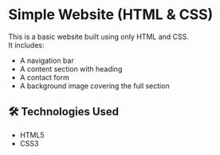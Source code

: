 # Simple Website (HTML & CSS)

This is a basic website built using only HTML and CSS.  
It includes:
- A navigation bar
- A content section with heading
- A contact form
- A background image covering the full section

## 🛠 Technologies Used
- HTML5
- CSS3
